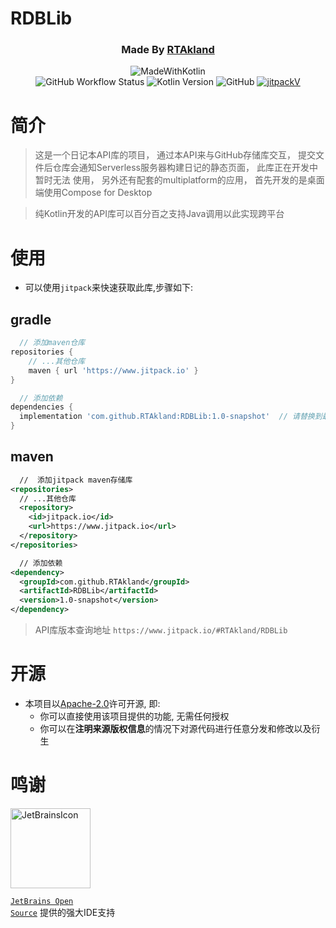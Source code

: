 # RDBLib

<div align="center">
<h3>Made By <a href="https://github.com/RTAkland">RTAkland</a></h3>

<img src="https://static.rtast.cn/static/kotlin/made-with-kotlin.svg" alt="MadeWithKotlin">

<br>
<img alt="GitHub Workflow Status" src="https://img.shields.io/github/actions/workflow/status/RTAkland/RDBLib/ci.yaml">
<img alt="Kotlin Version" src="https://img.shields.io/badge/Kotlin-1.8.22-pink?logo=kotlin">
<img alt="GitHub" src="https://img.shields.io/github/license/RTAkland/QWeatherSDK?logo=apache">
<a href="https://jitpack.io/#RTAkland/RDBLib"><img alt="jitpackV" src="https://jitpack.io/v/RTAkland/RDBLib.svg"></a>

</div>

# 简介
> 这是一个日记本API库的项目， 通过本API来与GitHub存储库交互， 
> 提交文件后仓库会通知Serverless服务器构建日记的静态页面， 
> 此库正在开发中暂时无法 使用， 另外还有配套的multiplatform的应用，
> 首先开发的是桌面端使用Compose for Desktop


> 纯Kotlin开发的API库可以百分百之支持Java调用以此实现跨平台

# 使用
* 可以使用`jitpack`来快速获取此库,步骤如下:

## gradle
```gradle
  // 添加maven仓库
repositories {
    // ...其他仓库
    maven { url 'https://www.jitpack.io' }
}
```

```gradle
  // 添加依赖 
dependencies {
  implementation 'com.github.RTAkland:RDBLib:1.0-snapshot'  // 请替换到最新版本
}
```

## maven 

```xml
  //  添加jitpack maven存储库
<repositories>
  // ...其他仓库
  <repository>
    <id>jitpack.io</id>
    <url>https://www.jitpack.io</url>
  </repository>
</repositories>
```

```xml
  // 添加依赖
<dependency>
  <groupId>com.github.RTAkland</groupId>
  <artifactId>RDBLib</artifactId>
  <version>1.0-snapshot</version>
</dependency>
```

> API库版本查询地址 `https://www.jitpack.io/#RTAkland/RDBLib`

# 开源

- 本项目以[Apache-2.0](./LICENSE)许可开源, 即:
    - 你可以直接使用该项目提供的功能, 无需任何授权
    - 你可以在**注明来源版权信息**的情况下对源代码进行任意分发和修改以及衍生
 
# 鸣谢

<div>

<img src="https://static.rtast.cn/static/other/jetbrains.png" alt="JetBrainsIcon" width="128">

<a href="https://www.jetbrains.com/opensource/"><code>JetBrains Open Source</code></a> 提供的强大IDE支持

</div>
